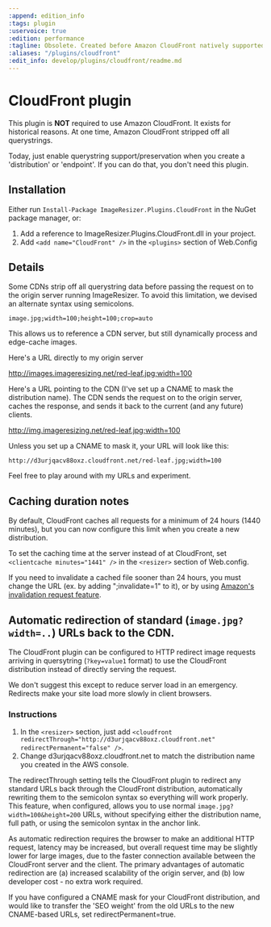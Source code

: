 ```yaml
---
:append: edition_info
:tags: plugin
:uservoice: true
:edition: performance
:tagline: Obsolete. Created before Amazon CloudFront natively supported query strings.
:aliases: "/plugins/cloudfront"
:edit_info: develop/plugins/cloudfront/readme.md
---
```


# CloudFront plugin

This plugin is **NOT** required to use Amazon CloudFront. It exists for historical reasons. At one time, Amazon CloudFront stripped off all querystrings. 

Today, just enable querystring support/preservation when you create a 'distribution' or 'endpoint'. If you can do that, you don't need this plugin.

## Installation

Either run `Install-Package ImageResizer.Plugins.CloudFront` in the NuGet package manager, or:

1. Add a reference to ImageResizer.Plugins.CloudFront.dll in your project.
2. Add `<add name="CloudFront" />` in the `<plugins>` section of Web.Config

## Details

Some CDNs strip off all querystring data before passing the request on to the origin server running ImageResizer. To avoid this limitation, we devised an alternate syntax using semicolons.

    image.jpg;width=100;height=100;crop=auto

This allows us to reference a CDN server, but still dynamically process and edge-cache images.

Here's a URL directly to my origin server

   http://images.imageresizing.net/red-leaf.jpg;width=100

Here's a URL pointing to the CDN (I've set up a CNAME to mask the distribution name). The CDN sends the request on to the origin server, caches the response, and sends it back to the current (and any future) clients.

   http://img.imageresizing.net/red-leaf.jpg;width=100

Unless you set up a CNAME to mask it, your URL will look like this: 

    http://d3urjqacv88oxz.cloudfront.net/red-leaf.jpg;width=100

Feel free to play around with my URLs and experiment. 

## Caching duration notes

By default, CloudFront caches all requests for a minimum of 24 hours (1440 minutes), but you can now configure this limit when you create a new distribution.

To set the caching time at the server instead of at CloudFront, set `<clientcache minutes="1441" />` in the `<resizer>` section of Web.config. 

If you need to invalidate a cached file sooner than 24 hours, you must change the URL (ex. by adding ";invalidate=1" to it), or by using [Amazon's invalidation request feature](http://docs.amazonwebservices.com/AmazonCloudFront/latest/DeveloperGuide/index.html?Invalidation.html).


## Automatic redirection of standard (`image.jpg?width=..`) URLs back to the CDN.

The CloudFront plugin can be configured to HTTP redirect image requests arriving in quersytring (`?key=value1` format) to use the CloudFront distribution instead of directly serving the request. 

We don't suggest this except to reduce server load in an emergency. Redirects make your site load more slowly in client browsers.

### Instructions


1. In the `<resizer>` section, just add `<cloudfront redirectThrough="http://d3urjqacv88oxz.cloudfront.net" redirectPermanent="false" />`. 
2. Change d3urjqacv88oxz.cloudfront.net to match the distribution name you created in the AWS console. 

The redirectThrough setting tells the CloudFront plugin to redirect any standard URLs back through the CloudFront distribution, automatically rewriting them to the semicolon syntax so everything will work properly. This feature, when configured, allows you to use normal `image.jpg?width=100&height=200` URLs, without specifying either the distribution name, full path, or using the semicolon syntax in the anchor link.

As automatic redirection requires the browser to make an additional HTTP request, latency may be increased, but overall request time may be slightly lower for large images, due to the faster connection available between the CloudFront server and the client. The primary advantages of automatic redirection are (a) increased scalability of the origin server, and (b) low developer cost - no extra work required.

If you have configured a CNAME mask for your CloudFront distribution, and would like to transfer the 'SEO weight' from the old URLs to the new CNAME-based URLs, set redirectPermanent=true.